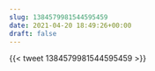 ```yaml
---
slug: 1384579981544595459
date: 2021-04-20 18:49:26+00:00
draft: false
---
```


{{< tweet 1384579981544595459 >}}
